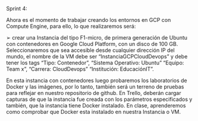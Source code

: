 Sprint 4:

Ahora es el momento de trabajar creando los entornos en GCP con Compute Engine, para ello, lo que
realizaremos será:

➢ crear una Instancia del tipo F1-micro, de primera generación de Ubuntu con contenedores en
Google Cloud Platform, con un disco de 100 GB. Seleccionaremos que sea accesible desde
cualquier dirección IP del mundo, el nombre de la VM debe ser “InstanciaGCPCloudDevops” y
debe tener los tags “Tipo: Contenedor”, “Sistema Operativo: Ubuntu” “Equipo: Team x”,
“Carrera: CloudDevops” “Institución: EducaciónIT”.


En esta instancia con contenedores luego probaremos los laboratorios de Docker y las imágenes, por lo
tanto, también será un terreno de pruebas para reflejar en nuestro repositorio de github.
En Trello, deberán cargar capturas de que la instancia fue creada con los parámetros especificados y
también, que la instancia tiene Docker instalado. En clase, aprenderemos como comprobar que Docker
esta instalado en nuestra Instancia o VM.
